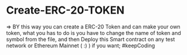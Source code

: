 # Create-ERC-20-TOKEN
=> BY this way you can create a ERC-20 Token and can make your own token,
what you has to do is you have to change the name of token and symbol from the file,
and then Deploy this Smart contract on any test network or Ethereum Mainnet ( :) ) if you want; #keepCoding
